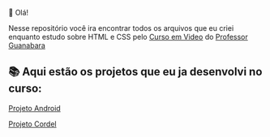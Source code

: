 👋 Olá! 

Nesse repositório você ira encontrar todos os arquivos que eu criei enquanto estudo sobre HTML e CSS pelo [Curso em Video](https://www.cursoemvideo.com) do [Professor Guanabara](https://github.com/gustavoguanabara)

## 📚 Aqui estão os projetos que eu ja desenvolvi no curso:

[Projeto Android](https://mluiz18.github.io/html-css/exercicios/ex021_desafio)

[Projeto Cordel](https://mluiz18.github.io/html-css/exercicios/projeto_cordel)